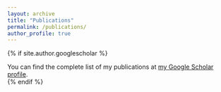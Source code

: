 ```yaml
---
layout: archive
title: "Publications"
permalink: /publications/
author_profile: true
---
```


{% if site.author.googlescholar %}
  <div class="wordwrap"> You can find the complete list of my publications at <a href="{{[[site.author.googlescholar](https://scholar.google.com/citations?user=KwjvGLUAAAAJ&hl=en)]}}">my Google Scholar profile</a>.</div>
{% endif %}


